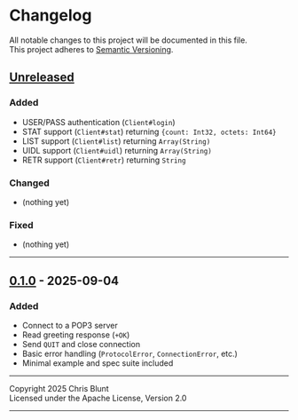 # Changelog

All notable changes to this project will be documented in this file.  
This project adheres to [Semantic Versioning](https://semver.org/).

## [Unreleased]
### Added
- USER/PASS authentication (`Client#login`)
- STAT support (`Client#stat`) returning `{count: Int32, octets: Int64}`
- LIST support (`Client#list`) returning `Array(String)`
- UIDL support (`Client#uidl`) returning `Array(String)`
- RETR support (`Client#retr`) returning  `String`

### Changed
- (nothing yet)

### Fixed
- (nothing yet)

---

## [0.1.0] - 2025-09-04
### Added
- Connect to a POP3 server
- Read greeting response (`+OK`)
- Send `QUIT` and close connection
- Basic error handling (`ProtocolError`, `ConnectionError`, etc.)
- Minimal example and spec suite included

---

Copyright 2025 Chris Blunt  
Licensed under the Apache License, Version 2.0

---

[Unreleased]: https://github.com/chrisblunt-codes/pop3client/compare/v0.1.0...HEAD  
[0.1.0]: https://github.com/chrisblunt-codes/pop3client/releases/tag/v0.1.0
